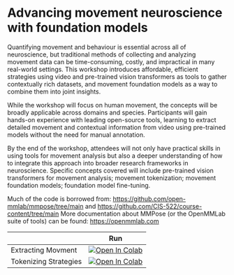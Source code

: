 # Advancing movement neuroscience with foundation models

Quantifying movement and behaviour is essential across all of neuroscience, but traditional methods of collecting and analyzing movement data can be time-consuming, costly, and impractical in many real-world settings. This workshop introduces affordable, efficient strategies using video and pre-trained vision transformers as tools to gather contextually rich datasets, and movement foundation models as a way to combine them into joint insights. 

While the workshop will focus on human movement, the concepts will be broadly applicable across domains and species. Participants will gain hands-on experience with leading open-source tools, learning to extract detailed movement and contextual information from video using pre-trained models without the need for manual annotation. 

By the end of the workshop, attendees will not only have practical skills in using tools for movement analysis but also a deeper understanding of how to integrate this approach into broader research frameworks in neuroscience. Specific concepts covered will include pre-trained vision transformers for movement analysis; movement tokenization; movement foundation models; foundation model fine-tuning.

Much of the code is borrowed from: https://github.com/open-mmlab/mmpose/tree/main and https://github.com/CIS-522/course-content/tree/main
More documentation about MMPose (or the OpenMMLab suite of tools) can be found: https://openmmlab.com


|   | Run |
| - | --- | 
| Extracting Movment | [![Open In Colab](https://colab.research.google.com/assets/colab-badge.svg)](https://colab.research.google.com/github/quietscientist/Foundation_Models_Primer_MAIN2024EDU/blob/main/ExtractMovement.ipynb) | 
| Tokenizing Strategies | [![Open In Colab](https://colab.research.google.com/assets/colab-badge.svg)](https://colab.research.google.com/github/quietscientist/Foundation_Models_Primer_MAIN2024EDU/blob/main/TokenizingStrategies.ipynb) | 
